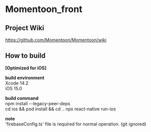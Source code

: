 # Momentoon_front

## Project Wiki
https://github.com/Momentoon/Momentoon/wiki

## How to build
<b>[Optimized for iOS]</b>

<b>build environment</b> <br/>
Xcode 14.2 <br/>
iOS 15.0

<b>build command</b> <br/>
npm install --legacy-peer-deps <br/>
cd ios && pod install && cd ..
npx react-native run-ios

<b>note</b> <br/>
'firebaseConfig.ts' file is required for normal operation. (git ignored)

